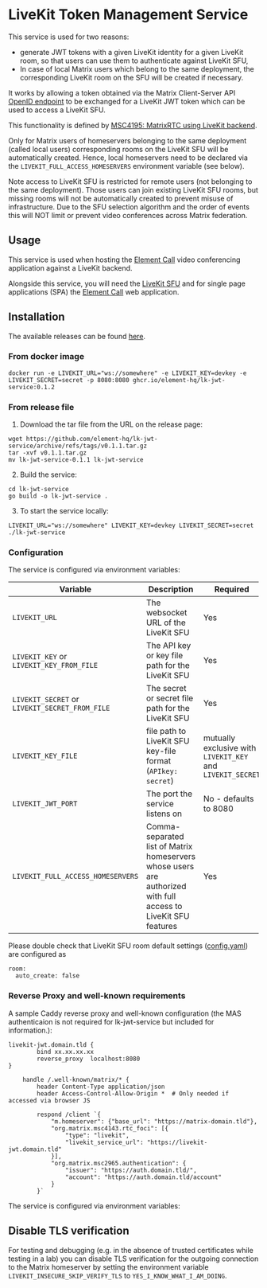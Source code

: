 # LiveKit Token Management Service

This service is used for two reasons:
- generate JWT tokens with a given LiveKit identity for a given LiveKit room, so that users can use them to authenticate against LiveKit SFU,
- In case of local Matrix users which belong to the same deployment, the corresponding LiveKit room on the SFU will be created if necessary.

It works by allowing a token obtained via the Matrix Client-Server API [OpenID endpoint](https://spec.matrix.org/v1.13/client-server-api/#openid) to be exchanged for a LiveKit JWT token which can be used to access a LiveKit SFU.

This functionality is defined by [MSC4195: MatrixRTC using LiveKit backend](https://github.com/matrix-org/matrix-spec-proposals/pull/4195).

Only for Matrix users of homeservers belonging to the same deployment (called local users) corresponding rooms on the LiveKit SFU will be automatically created. Hence, local homeservers need to be declared via the `LIVEKIT_FULL_ACCESS_HOMESERVERS` environment variable (see below).

Note access to LiveKit SFU is restricted for remote users (not belonging to the same deployment). Those users can join existing LiveKit SFU rooms, but missing rooms will not be automatically created to prevent misuse of infrastructure. Due to the SFU selection algorithm and the order of events this will NOT limit or prevent video conferences across Matrix federation.

## Usage

This service is used when hosting the [Element Call](https://github.com/element-hq/element-call) video conferencing application against a LiveKit backend.

Alongside this service, you will need the [LiveKit SFU](https://github.com/livekit/livekit) and for single page applications (SPA) the [Element Call](https://github.com/element-hq/element-call) web application.

## Installation

The available releases can be found [here](https://github.com/element-hq/lk-jwt-service/releases).

### From docker image

```shell
docker run -e LIVEKIT_URL="ws://somewhere" -e LIVEKIT_KEY=devkey -e LIVEKIT_SECRET=secret -p 8080:8080 ghcr.io/element-hq/lk-jwt-service:0.1.2
```

### From release file

1. Download the tar file from the URL on the release page:

```shell
wget https://github.com/element-hq/lk-jwt-service/archive/refs/tags/v0.1.1.tar.gz
tar -xvf v0.1.1.tar.gz
mv lk-jwt-service-0.1.1 lk-jwt-service
```

2. Build the service:

```shell
cd lk-jwt-service
go build -o lk-jwt-service .
```

3. To start the service locally:

```shell
LIVEKIT_URL="ws://somewhere" LIVEKIT_KEY=devkey LIVEKIT_SECRET=secret ./lk-jwt-service
```

### Configuration

The service is configured via environment variables:

Variable | Description | Required
--- | --- | ---
`LIVEKIT_URL` | The websocket URL of the LiveKit SFU | Yes
`LIVEKIT_KEY` or `LIVEKIT_KEY_FROM_FILE` | The API key or key file path for the LiveKit SFU | Yes
`LIVEKIT_SECRET` or `LIVEKIT_SECRET_FROM_FILE` | The secret or secret file path for the LiveKit SFU | Yes
`LIVEKIT_KEY_FILE` | file path to LiveKit SFU key-file format (`APIkey: secret`) | mutually exclusive with `LIVEKIT_KEY` and `LIVEKIT_SECRET`
`LIVEKIT_JWT_PORT` | The port the service listens on | No - defaults to 8080
`LIVEKIT_FULL_ACCESS_HOMESERVERS` | Comma-separated list of Matrix homeservers whose users are authorized with full access to LiveKit SFU features | Yes

Please double check that LiveKit SFU room default settings ([config.yaml](https://github.com/livekit/livekit/blob/7350e9933107ecdea4ada8f8bcb0d6ca78b3f8f7/config-sample.yaml#L170)) are configured as
```
room:
  auto_create: false
```

### Reverse Proxy and well-known requirements

A sample Caddy reverse proxy and well-known configuration (the MAS authenticaion is not required for lk-jwt-service but included for information.):

```
livekit-jwt.domain.tld {
        bind xx.xx.xx.xx
        reverse_proxy  localhost:8080
}
```
```
    handle /.well-known/matrix/* {
        header Content-Type application/json
        header Access-Control-Allow-Origin *  # Only needed if accessed via browser JS

        respond /client `{
            "m.homeserver": {"base_url": "https://matrix-domain.tld"},
            "org.matrix.msc4143.rtc_foci": [{
                "type": "livekit",
                "livekit_service_url": "https://livekit-jwt.domain.tld"
            }],
            "org.matrix.msc2965.authentication": {
                "issuer": "https://auth.domain.tld/",
                "account": "https://auth.domain.tld/account"
            }
        }`
```
The service is configured via environment variables:


## Disable TLS verification

For testing and debugging (e.g. in the absence of trusted certificates while testing in a lab) you can disable TLS verification for the outgoing connection to the Matrix homeserver by setting the environment variable `LIVEKIT_INSECURE_SKIP_VERIFY_TLS` to `YES_I_KNOW_WHAT_I_AM_DOING`.
